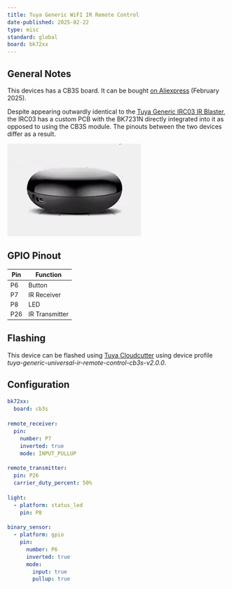 ```yaml
---
title: Tuya Generic WiFI IR Remote Control
date-published: 2025-02-22
type: misc
standard: global
board: bk72xx
---
```


## General Notes

This devices has a CB3S board. It can be bought [on Aliexpress](https://www.aliexpress.com/item/1005007804859733.html)
(February 2025).

Despite appearing outwardly identical to the [Tuya Generic IRC03 IR Blaster](/devices/Tuya-Generic-IRC03-IR-Blaster),
the IRC03 has a custom PCB with the BK7231N directly integrated into it as opposed to using the CB3S module. The pinouts
between the two devices differ as a result.

![IRRemote](tuya-generic-wifi-ir-remote-control.jpg)

## GPIO Pinout

| Pin | Function       |
| --- | -------------- |
| P6  | Button         |
| P7  | IR Receiver    |
| P8  | LED            |
| P26 | IR Transmitter |

## Flashing

This device can be flashed using [Tuya Cloudcutter](https://github.com/tuya-cloudcutter/tuya-cloudcutter) using device
profile _tuya-generic-universal-ir-remote-control-cb3s-v2.0.0_.

## Configuration

```yaml
bk72xx:
  board: cb3s

remote_receiver:
  pin:
    number: P7
    inverted: true
    mode: INPUT_PULLUP

remote_transmitter:
  pin: P26
  carrier_duty_percent: 50%

light:
  - platform: status_led
    pin: P8

binary_sensor:
  - platform: gpio
    pin:
      number: P6
      inverted: true
      mode:
        input: true
        pullup: true
```
